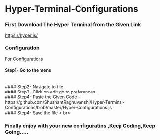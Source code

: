 # Hyper-Terminal-Configurations

### First Download The Hyper Terminal from the Given Link
https://hyper.is/

### Configuration

For Configurations 
<br>
#### Step1- Go to the menu 
<br>
#### Step2- Navigate to file 
<br>
#### Step3- Click on edit go to preferences 
<br>
#### Step4- Paste the Given Code - https://github.com/ShushantRaghuvanshi/Hyper-Terminal-Configurations/blob/master/Hyper-Configurations.js <br>
#### Step4- Save the file <
br>

### Finally enjoy with your new configuratins ,Keep Coding,Keep Going.....
